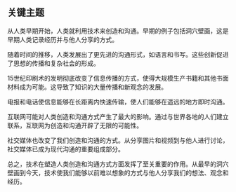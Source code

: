 ## 关键主题

从人类早期开始，人类就利用技术来创造和沟通。早期的例子包括洞穴壁画，这是早期人类记录经历并与他人分享的方式。

随着时间的推移，人类发展出了更先进的沟通形式，如语言和书写。这些创新促进了思想的传播和复杂社会的形成。

15世纪印刷术的发明彻底改变了信息传播的方式，使得大规模生产书籍和其他书面材料成为可能。这导致了知识的大量传播和新观念的发展。

电报和电话使信息能够在长距离内快速传输，使人们能够在遥远的地方即时沟通。

互联网可能对人类创造和沟通方式产生了最大的影响。通过与世界各地的人们建立联系，互联网为创造和沟通开辟了无限的可能性。

社交媒体也改变了我们创造和沟通的方式。从分享图片和视频到与他人进行讨论，社交媒体已成为现代沟通的重要组成部分。

总之，技术在塑造人类创造和沟通方式方面发挥了至关重要的作用。从最早的洞穴壁画到今天，技术使我们能够以前难以想象的方式与他人分享我们的想法、观念和经历。
